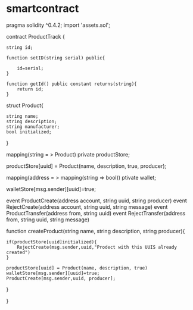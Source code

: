 # smartcontract
pragma solidity ^0.4.2;
import 'assets.sol';

contract ProductTrack {
    
    
    string id;
    
    function setID(string serial) public{
        
        id=serial;
    }
    
    function getId() public constant returns(string){
        return id;
    }
    
struct Product{
    
    string name;
    string description;
    string manufacturer;
    bool initialized;
}

mapping(string = > Product) private productStore;

productStore[uuid] = Product(name, description, true, producer);

mapping(address = > mapping(string => bool)) ptivate wallet;

walletStore[msg.sender][uuid]=true;

event ProductCreate(address account, string uuid, string producer)
event RejectCreate(address account, string uuid, string message)
event ProductTransfer(address from, string uuid)
event RejectTransfer(address from, string uuid, string message)

function createProduct(string name, string description, string producer){
    
    if(productStore[uuid]initialized){
        RejectCreate(msg.sender,uuid,"Prodect with this UUIS already created")
    }
    
    productStore[uuid] = Product(name, description, true)
    walletStore[msg.sender][uuid]=true;
    ProductCreate[msg.sender,uuid, producer];
}


    



}
